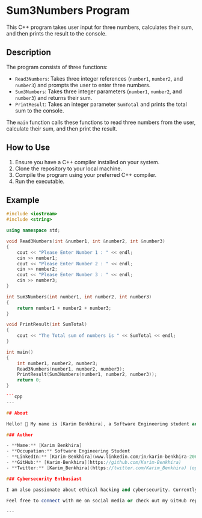 # Sum3Numbers Program

This C++ program takes user input for three numbers, calculates their sum, and then prints the result to the console.

## Description

The program consists of three functions:
- `Read3Numbers`: Takes three integer references (`number1`, `number2`, and `number3`) and prompts the user to enter three numbers.
- `Sum3Numbers`: Takes three integer parameters (`number1`, `number2`, and `number3`) and returns their sum.
- `PrintResult`: Takes an integer parameter `SumTotal` and prints the total sum to the console.

The `main` function calls these functions to read three numbers from the user, calculate their sum, and then print the result.

## How to Use

1. Ensure you have a C++ compiler installed on your system.
2. Clone the repository to your local machine.
3. Compile the program using your preferred C++ compiler.
4. Run the executable.

## Example

```cpp
#include <iostream>
#include <string>

using namespace std;

void Read3Numbers(int &number1, int &number2, int &number3)
{
    cout << "Please Enter Number 1 : " << endl;
    cin >> number1;
    cout << "Please Enter Number 2 : " << endl;
    cin >> number2;
    cout << "Please Enter Number 3 : " << endl;
    cin >> number3;
}

int Sum3Numbers(int number1, int number2, int number3)
{
    return number1 + number2 + number3;
}

void PrintResult(int SumTotal)
{
    cout << "The Total sum of numbers is " << SumTotal << endl;
}

int main()
{
    int number1, number2, number3;
    Read3Numbers(number1, number2, number3);
    PrintResult(Sum3Numbers(number1, number2, number3));
    return 0;
}

```cpp
---

## About

Hello! 👋 My name is [Karim Benkhira], a Software Engineering student and aspiring ethical hacker. I created this C++ program as part of my journey to enhance my programming skills and explore the world of cybersecurity.

### Author

- **Name:** [Karim Benkhira]
- **Occupation:** Software Engineering Student
- **LinkedIn:** [Karim-Benkhira](www.linkedin.com/in/karim-benkhira-206597224) (optional)
- **GitHub:** [Karim-Benkhira](https://github.com/Karim-Benkhira)
- **Twitter:** [Karim_Benkhira](https://twitter.com/Karim_Benkhira) (optional)

### Cybersecurity Enthusiast

I am also passionate about ethical hacking and cybersecurity. Currently, I am a beginner in penetration testing and constantly learning new techniques to enhance my skills.

Feel free to connect with me on social media or check out my GitHub repositories!

---